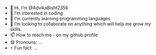 - 👋 Hi, I’m @AdvikaBisht2356
- 👀 I’m interested in coding
- 🌱 I’m currently learning programming languages
- 💞️ I’m looking to collaborate on anything which will help me grow my skills.
- 📫 How to reach me - on my github profile
- 😄 Pronouns: ...
- ⚡ Fun fact: ...

<!---
AdvikaBisht2356/AdvikaBisht2356 is a ✨ special ✨ repository because its `README.md` (this file) appears on your GitHub profile.
You can click the Preview link to take a look at your changes.
--->
